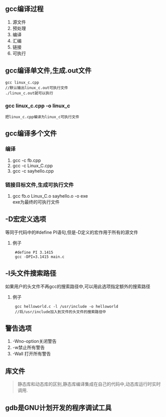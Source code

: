 ## gcc编译过程
1. 源文件
2. 预处理
3. 编译
4. 汇编
5. 链接
6. 可执行
## gcc编译单文件,生成.out文件
    gcc linux_c.cpp
    //默认输出linux_c.out可执行文件
    ./linux_c.out就可以执行
### gcc linux_c.cpp -o linux_c
    把linux_c.cpp编译为linux_c可执行文件
## gcc编译多个文件
### 编译
1. gcc -c fb.cpp
2. gcc -c Linux_C.cpp
3. gcc -c sayhello.cpp
### 链接目标文件,生成可执行文件
1. gcc fb.o Linux_C.o sayhello.o -o exe   
exe为最终的可执行文件
## -D宏定义选项
等同于代码中的#define PI语句,但是-D定义的宏作用于所有的源文件   
1. 例子   


        #define PI 3.1415
        gcc -DPI=3.1415 main.c
## -l头文件搜索路径
如果用户的头文件不再gcc的搜索路径中,可以用此选项指定额外的搜索路径
1. 例子   

        gcc helloworld.c -l /usr/include -o helloworld
        //将/usr/include加入到文件的头文件的搜索路径中
## 警告选项
1. -Wno-option关闭警告
2. -w禁止所有警告
3. -Wall 打开所有警告
## 库文件
>静态库和动态库的区别,静态库编译集成在自己的代码中,动态库运行时实时调用.
## gdb是GNU计划开发的程序调试工具

